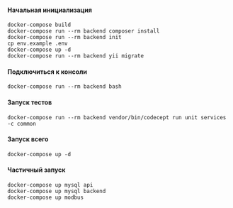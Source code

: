 #### Начальная инициализация
```
docker-compose build
docker-compose run --rm backend composer install
docker-compose run --rm backend init
cp env.example .env
docker-compose up -d
docker-compose run --rm backend yii migrate
```

#### Подключиться к консоли
```
docker-compose run --rm backend bash
```

#### Запуск тестов
```
docker-compose run --rm backend vendor/bin/codecept run unit services -c common
```

#### Запуск всего
```
docker-compose up -d
```

#### Частичный запуск
```
docker-compose up mysql api
docker-compose up mysql backend
docker-compose up modbus
```
